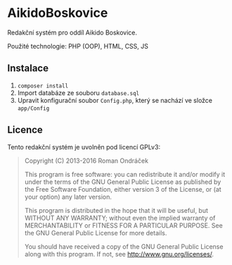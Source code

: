 # AikidoBoskovice

Redakční systém pro oddíl Aikido Boskovice.

Použité technologie: PHP (OOP), HTML, CSS, JS

## Instalace

  1. `composer install`
  2. Import databáze ze souboru `database.sql`
  3. Upravit konfigurační soubor `Config.php`, který se nachází ve složce `app/Config`

## Licence

Tento redakční systém je uvolněn pod licencí GPLv3:

 > Copyright (C) 2013-2016 Roman Ondráček
 >
 > This program is free software: you can redistribute it and/or modify
 > it under the terms of the GNU General Public License as published by
 > the Free Software Foundation, either version 3 of the License, or
 > (at your option) any later version.
 >
 > This program is distributed in the hope that it will be useful,
 > but WITHOUT ANY WARRANTY; without even the implied warranty of
 > MERCHANTABILITY or FITNESS FOR A PARTICULAR PURPOSE.  See the
 > GNU General Public License for more details.
 >
 > You should have received a copy of the GNU General Public License
 > along with this program.  If not, see <http://www.gnu.org/licenses/>.
